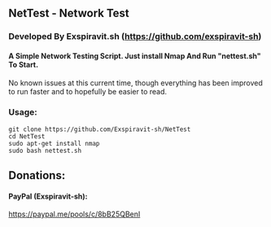 ## NetTest - Network Test
### Developed By Exspiravit.sh (https://github.com/exspiravit-sh)

#### A Simple Network Testing Script. Just install Nmap And Run "nettest.sh" To Start.
No known issues at this current time, though everything has been 
improved to run faster and to hopefully be easier to read.

### Usage:
```
git clone https://github.com/Exspiravit-sh/NetTest
cd NetTest
sudo apt-get install nmap
sudo bash nettest.sh
```

## Donations:
#### PayPal (Exspiravit-sh):
https://paypal.me/pools/c/8bB25QBenI
